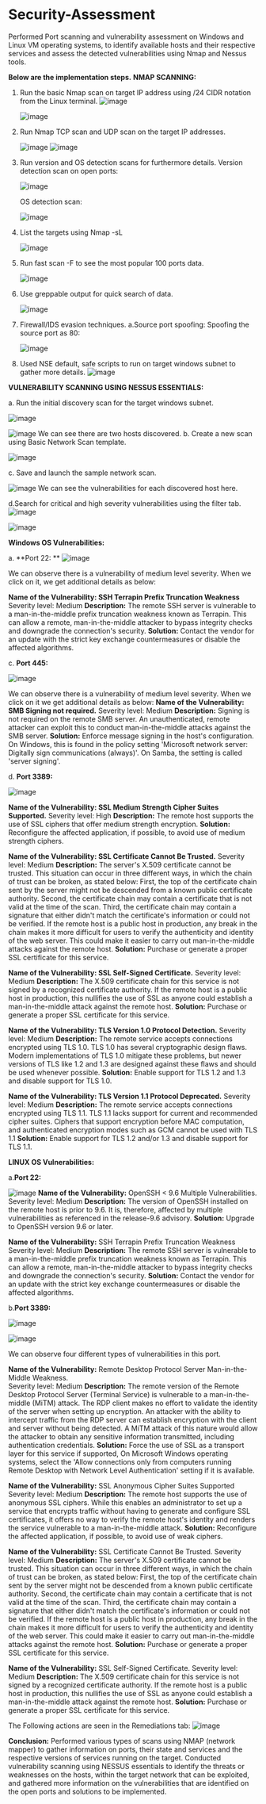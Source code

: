 # Security-Assessment

Performed Port scanning and vulnerability assessment on Windows and Linux VM operating systems, to identify available hosts and their respective services and assess the detected vulnerabilities using Nmap and Nessus tools.

**Below are the implementation steps.**
**NMAP SCANNING:**
1. Run the basic Nmap scan on target IP address using /24 CIDR notation from the Linux terminal. 
   ![image](https://github.com/user-attachments/assets/cb054557-d095-4ea8-8074-8d2da3fadb96)

   ![image](https://github.com/user-attachments/assets/cc35507b-bf1f-4179-bcf5-2bd825bbfaf4)

2.	Run Nmap TCP scan and UDP scan on the target IP addresses.

    ![image](https://github.com/user-attachments/assets/a1d9ab00-d5c1-4557-94bb-c6532f5c584f)
    ![image](https://github.com/user-attachments/assets/21f9c485-5468-4517-9c82-f71a410df06c)

3.	Run version and OS detection scans for furthermore details.
    Version detection scan on open ports:

    ![image](https://github.com/user-attachments/assets/9b609450-2d7f-4902-bfd6-f85598b74ca6)

    OS detection scan:

    ![image](https://github.com/user-attachments/assets/cae59dc3-d6a9-4c31-892b-8e07aa8b9916)

 4.	List the targets using Nmap -sL

    ![image](https://github.com/user-attachments/assets/dd158609-c5fb-4abd-a68a-8d02ff7de425)
   	
 5. Run fast scan -F to see the most popular 100 ports data.

     ![image](https://github.com/user-attachments/assets/0ab641e5-f7c3-4ae2-a357-c2b5b72158f0)

 6. Use greppable output for quick search of data.

    ![image](https://github.com/user-attachments/assets/bfef2f39-1e39-4df5-9b6b-337c9f82a365)

 7.	Firewall/IDS evasion techniques.
    a.Source port spoofing: 
    Spoofing the source port as 80:

    ![image](https://github.com/user-attachments/assets/f6facf4b-7b02-4944-828f-28f006db2215)

 8.	Used NSE default, safe scripts to run on target windows subnet to gather more details.
    ![image](https://github.com/user-attachments/assets/b87c918b-c92b-45f3-9546-59b9a65e896c)


**VULNERABILITY SCANNING USING NESSUS ESSENTIALS:**

a.	Run the initial discovery scan for the target windows subnet.

![image](https://github.com/user-attachments/assets/635a033a-3f26-4e8a-99af-6e8a8c46368e)

![image](https://github.com/user-attachments/assets/abd3bdb2-58b7-409b-8969-f5f38107c641)
We can see there are two hosts discovered.
b. Create a new scan using Basic Network Scan template.

  ![image](https://github.com/user-attachments/assets/4371aced-1b0b-4ee5-8e03-41d285035827)

c. Save and launch the sample network scan.

   ![image](https://github.com/user-attachments/assets/f87aed88-798c-416a-8e36-72c6a719ba8e)
   We can see the vulnerabilities for each discovered host here.
   
d.Search for critical and high severity vulnerabilities using the filter tab.
  ![image](https://github.com/user-attachments/assets/7282f9b0-7b2f-4e4c-8c31-b22a161c6112)

  ![image](https://github.com/user-attachments/assets/a73532dd-7beb-43c3-abcb-d86efd8bb3d1)

**Windows OS Vulnerabilities:**

a.	**Port 22: **
    ![image](https://github.com/user-attachments/assets/720b1832-70b6-4fab-afae-8eb0b58b82dd)

   We can observe there is a vulnerability of medium level severity. When we click on it, we get additional details as below: 

  **Name of the Vulnerability: SSH Terrapin Prefix Truncation Weakness**
    Severity level: Medium 
  **Description:** The remote SSH server is vulnerable to a man-in-the-middle prefix truncation weakness known as Terrapin. This can allow a remote, man-in-the-middle attacker to bypass integrity checks and downgrade the connection's security.
  **Solution:** Contact the vendor for an update with the strict key exchange countermeasures or disable the affected algorithms.

c.	**Port 445:**

   ![image](https://github.com/user-attachments/assets/563c7e49-c1d5-472e-aeb3-1e78a8fabd00)

   We can observe there is a vulnerability of medium level severity. When we click on it we get additional details as below: 
   **Name of the Vulnerability: SMB Signing not required.**
   Severity level: Medium
   **Description:** Signing is not required on the remote SMB server. An unauthenticated, remote attacker can exploit this to conduct man-in-the-middle attacks against the SMB server.
   **Solution:** Enforce message signing in the host's configuration. On Windows, this is found in the policy setting 'Microsoft network server: Digitally sign communications (always)'. On Samba, the setting is called 'server signing'.

d. **Port 3389:**

   ![image](https://github.com/user-attachments/assets/1052a71a-0d3e-43af-b78c-e2ab6a9d54ab)

**Name of the Vulnerability: SSL Medium Strength Cipher Suites Supported.**
Severity level: High
**Description:** The remote host supports the use of SSL ciphers that offer medium strength encryption. 
**Solution:** Reconfigure the affected application, if possible, to avoid use of medium strength ciphers.

**Name of the Vulnerability: SSL Certificate Cannot Be Trusted.**
Severity level: Medium
**Description:** The server's X.509 certificate cannot be trusted. This situation can occur in three different ways, in which the chain of trust can be broken, as stated below:
First, the top of the certificate chain sent by the server might not be descended from a known public certificate authority.
Second, the certificate chain may contain a certificate that is not valid at the time of the scan.
Third, the certificate chain may contain a signature that either didn't match the certificate's information or could not be verified.
If the remote host is a public host in production, any break in the chain makes it more difficult for users to verify the authenticity and identity of the web server. This could make it easier to carry out man-in-the-middle attacks against the remote host.
**Solution:** Purchase or generate a proper SSL certificate for this service.

**Name of the Vulnerability: SSL Self-Signed Certificate.**
Severity level: Medium
**Description:** The X.509 certificate chain for this service is not signed by a recognized certificate authority. If the remote host is a public host in production, this nullifies the use of SSL as anyone could establish a man-in-the-middle attack against the remote host.
**Solution:** Purchase or generate a proper SSL certificate for this service.

**Name of the Vulnerability: TLS Version 1.0 Protocol Detection.**
Severity level: Medium
**Description:** The remote service accepts connections encrypted using TLS 1.0. TLS 1.0 has several cryptographic design flaws. Modern implementations of TLS 1.0 mitigate these problems, but newer versions of TLS like 1.2 and 1.3 are designed against these flaws and should be used whenever possible.
**Solution:** Enable support for TLS 1.2 and 1.3 and disable support for TLS 1.0.

**Name of the Vulnerability: TLS Version 1.1 Protocol Deprecated.**
Severity level: Medium
**Description:** The remote service accepts connections encrypted using TLS 1.1. TLS 1.1 lacks support for current and recommended cipher suites. Ciphers that support encryption before MAC computation, and authenticated encryption modes such as GCM cannot be used with TLS 1.1
**Solution:** Enable support for TLS 1.2 and/or 1.3 and disable support for TLS 1.1.

**LINUX OS Vulnerabilities:**

a.**Port 22:**

   ![image](https://github.com/user-attachments/assets/9d027e99-7a51-450a-a9c2-30b4322618a3)
 **Name of the Vulnerability:** OpenSSH < 9.6 Multiple Vulnerabilities.
   Severity level: Medium
 **Description:** The version of OpenSSH installed on the remote host is prior to 9.6. It is, therefore, affected by multiple vulnerabilities as referenced in the release-9.6 advisory.
 **Solution:** Upgrade to OpenSSH version 9.6 or later.

 **Name of the Vulnerability:** SSH Terrapin Prefix Truncation Weakness
   Severity level: Medium
 **Description:** The remote SSH server is vulnerable to a man-in-the-middle prefix truncation weakness known as Terrapin. This can allow a remote, man-in-the-middle attacker to bypass integrity checks and downgrade the connection's security.
 **Solution:** Contact the vendor for an update with the strict key exchange countermeasures or disable the affected algorithms.

b.**Port 3389:**

   ![image](https://github.com/user-attachments/assets/cd7dd351-2426-4922-8171-f6ccd4f42308)

   ![image](https://github.com/user-attachments/assets/9971715e-6794-48fb-b1c3-682fe985d4aa)

   We can observe four different types of vulnerabilities in this port.

 **Name of the Vulnerability:** Remote Desktop Protocol Server Man-in-the-Middle Weakness.                           
   Severity level: Medium
 **Description:** The remote version of the Remote Desktop Protocol Server (Terminal Service) is vulnerable to a man-in-the-middle (MiTM) attack. The RDP client makes no effort to validate the identity of the server when setting up encryption. An attacker with the ability to intercept traffic from the RDP server can establish encryption with the client and server 
   without being detected. A MiTM attack of this nature would allow the attacker to obtain any sensitive information transmitted, including authentication credentials.
 **Solution:** Force the use of SSL as a transport layer for this service if supported, On Microsoft Windows operating systems, select the 'Allow connections only from computers running Remote Desktop with Network Level Authentication' setting if it is available.

 **Name of the Vulnerability:** SSL Anonymous Cipher Suites Supported
   Severity level: Medium
 **Description:**  The remote host supports the use of anonymous SSL ciphers. While this enables an administrator to set up a service that encrypts traffic without having to generate and configure SSL certificates, it offers no way to verify the remote host's identity and renders the service vulnerable to a man-in-the-middle attack.
 **Solution:** Reconfigure the affected application, if possible, to avoid use of weak ciphers.

**Name of the Vulnerability:** SSL Certificate Cannot Be Trusted.
  Severity level: Medium
**Description:** The server's X.509 certificate cannot be trusted. This situation can occur in three different ways, in which the chain of trust can be broken, as stated below:
  First, the top of the certificate chain sent by the server might not be descended from a known public certificate authority.
  Second, the certificate chain may contain a certificate that is not valid at the time of the scan.
  Third, the certificate chain may contain a signature that either didn't match the certificate's information or could not be verified.
  If the remote host is a public host in production, any break in the chain makes it more difficult for users to verify the authenticity and identity of the web server. This could make it easier to carry out man-in-the-middle attacks against the remote host.
**Solution:** Purchase or generate a proper SSL certificate for this service.

**Name of the Vulnerability:** SSL Self-Signed Certificate.
  Severity level: Medium
**Description:** The X.509 certificate chain for this service is not signed by a recognized certificate authority. If the remote host is a public host in production, this nullifies the use of SSL as anyone could establish a man-in-the-middle attack against the remote host.
**Solution:** Purchase or generate a proper SSL certificate for this service.

The Following actions are seen in the Remediations tab:
![image](https://github.com/user-attachments/assets/be473883-57da-48e1-ab29-b5e8c352f9a6)

**Conclusion:** Performed various types of scans using NMAP (network mapper) to gather information on ports, their state and services and the respective versions of services running on the target. 
  Conducted vulnerability scanning using NESSUS essentials to identify the threats or weaknesses on the hosts, within the target network that can be exploited, and gathered more information on the vulnerabilities that are identified on the open ports and solutions to be implemented.
 
















	

   




    






